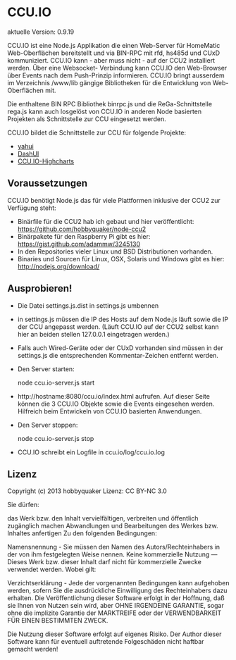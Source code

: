 CCU.IO
======

aktuelle Version: 0.9.19


CCU.IO ist eine Node.js Applikation die einen Web-Server für HomeMatic Web-Oberflächen bereitstellt und via BIN-RPC mit
rfd, hs485d und CUxD kommuniziert. CCU.IO kann - aber muss nicht - auf der CCU2 installiert werden. Über eine Websocket-
Verbindung kann CCU.IO den Web-Browser über Events nach dem Push-Prinzip informieren. CCU.IO bringt ausserdem im Verzeichnis
/www/lib gängige Bibliotheken für die Entwicklung von Web-Oberflächen mit.

Die enthaltene BIN RPC Bibliothek binrpc.js und die ReGa-Schnittstelle rega.js kann auch losgelöst von CCU.IO in anderen
Node basierten Projekten als Schnittstelle zur CCU eingesetzt werden.

CCU.IO bildet die Schnittstelle zur CCU für folgende Projekte:

* [yahui](https://github.com/hobbyquaker/yahui)
* [DashUI](https://github.com/hobbyquaker/DashUI)
* [CCU.IO-Highcharts](https://github.com/hobbyquaker/CCU-IO-Highcharts)

## Voraussetzungen

CCU.IO benötigt Node.js das für viele Plattformen inklusive der CCU2 zur Verfügung steht:
* Binärfile für die CCU2 hab ich gebaut und hier veröffentlicht: https://github.com/hobbyquaker/node-ccu2
* Binärpakete für den Raspberry Pi gibt es hier: https://gist.github.com/adammw/3245130
* In den Repositories vieler Linux und BSD Distributionen vorhanden.
* Binaries und Sourcen für Linux, OSX, Solaris und Windows gibt es hier: http://nodejs.org/download/

## Ausprobieren!

* Die Datei settings.js.dist in settings.js umbennen
* in settings.js müssen die IP des Hosts auf dem Node.js läuft sowie die IP der CCU angepasst werden. (Läuft CCU.IO auf
der CCU2 selbst kann hier an beiden stellen 127.0.0.1 eingetragen werden.)
* Falls auch Wired-Geräte oder der CUxD vorhanden sind müssen in der settings.js die entsprechenden Kommentar-Zeichen entfernt werden.
* Den Server starten:

    node ccu.io-server.js start

* http://hostname:8080/ccu.io/index.html aufrufen. Auf dieser Seite können die 3 CCU.IO Objekte sowie die Events
eingesehen werden. Hilfreich beim Entwickeln von CCU.IO basierten Anwendungen.

* Den Server stoppen:

    node ccu.io-server.js stop

* CCU.IO schreibt ein Logfile in ccu.io/log/ccu.io.log


## Lizenz

Copyright (c) 2013 hobbyquaker
Lizenz: CC BY-NC 3.0

Sie dürfen:

das Werk bzw. den Inhalt vervielfältigen, verbreiten und öffentlich zugänglich machen
Abwandlungen und Bearbeitungen des Werkes bzw. Inhaltes anfertigen
Zu den folgenden Bedingungen:

Namensnennung - Sie müssen den Namen des Autors/Rechteinhabers in der von ihm festgelegten Weise nennen.
Keine kommerzielle Nutzung — Dieses Werk bzw. dieser Inhalt darf nicht für kommerzielle Zwecke verwendet werden.
Wobei gilt:

Verzichtserklärung - Jede der vorgenannten Bedingungen kann aufgehoben werden, sofern Sie die ausdrückliche Einwilligung des Rechteinhabers dazu erhalten.
Die Veröffentlichung dieser Software erfolgt in der Hoffnung, daß sie Ihnen von Nutzen sein wird, aber OHNE IRGENDEINE GARANTIE, sogar ohne die implizite Garantie der MARKTREIFE oder der VERWENDBARKEIT FÜR EINEN BESTIMMTEN ZWECK.

Die Nutzung dieser Software erfolgt auf eigenes Risiko. Der Author dieser Software kann für eventuell auftretende Folgeschäden nicht haftbar gemacht werden!